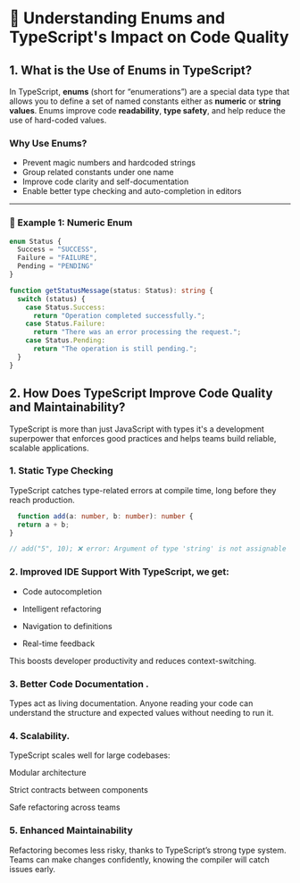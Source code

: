 # 🚀 Understanding Enums and TypeScript's Impact on Code Quality

## 1. What is the Use of Enums in TypeScript?

In TypeScript, **enums** (short for “enumerations”) are a special data type that allows you to define a set of named constants either as **numeric** or **string values**. Enums improve code **readability**, **type safety**, and help reduce the use of hard-coded values.

### Why Use Enums?

- Prevent magic numbers and hardcoded strings
- Group related constants under one name
- Improve code clarity and self-documentation
- Enable better type checking and auto-completion in editors

---

### 📌 Example 1: Numeric Enum

```ts
enum Status {
  Success = "SUCCESS",
  Failure = "FAILURE",
  Pending = "PENDING"
}

function getStatusMessage(status: Status): string {
  switch (status) {
    case Status.Success:
      return "Operation completed successfully.";
    case Status.Failure:
      return "There was an error processing the request.";
    case Status.Pending:
      return "The operation is still pending.";
  }
}
 ```
## 2. How Does TypeScript Improve Code Quality and Maintainability?
TypeScript is more than just JavaScript with types it's a development superpower that enforces good practices and helps teams build reliable, scalable applications.

### 1. Static Type Checking
TypeScript catches type-related errors at compile time, long before they reach production.
```ts
  function add(a: number, b: number): number {
  return a + b;
}

// add("5", 10); ❌ error: Argument of type 'string' is not assignable to parameter of type 'number'.
```
### 2. Improved IDE Support With TypeScript, we get:

* Code autocompletion

* Intelligent refactoring

* Navigation to definitions

* Real-time feedback

This boosts developer productivity and reduces context-switching.

### 3. Better Code Documentation .
Types act as living documentation. Anyone reading your code can understand the structure and expected values without needing to run it.

### 4. Scalability. 
TypeScript scales well for large codebases:

Modular architecture

Strict contracts between components

Safe refactoring across teams

### 5. Enhanced Maintainability
Refactoring becomes less risky, thanks to TypeScript’s strong type system. Teams can make changes confidently, knowing the compiler will catch issues early.



